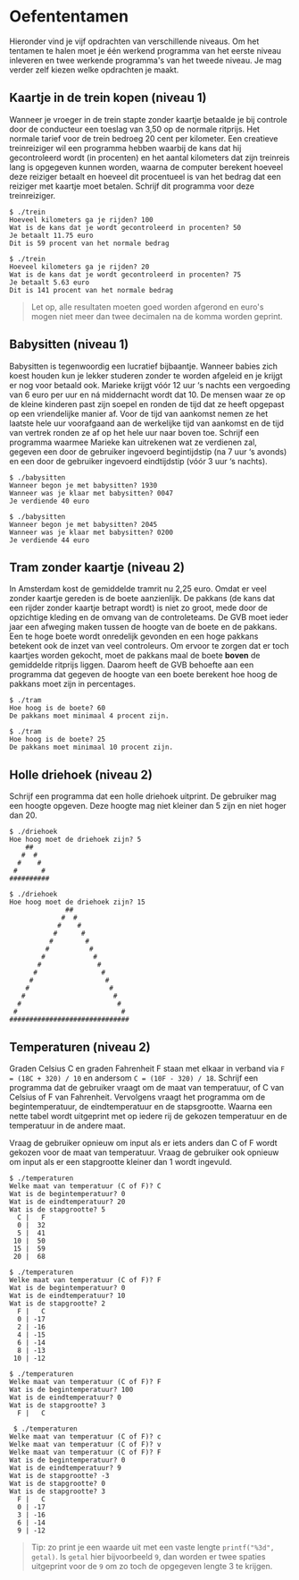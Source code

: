 # Oefententamen

Hieronder vind je vijf opdrachten van verschillende niveaus. Om het tentamen te halen moet je één werkend programma van het eerste niveau inleveren en twee werkende programma's van het tweede niveau. Je mag verder zelf kiezen welke opdrachten je maakt.

## Kaartje in de trein kopen (niveau 1)

Wanneer je vroeger in de trein stapte zonder kaartje betaalde je bij controle door de conducteur een toeslag van 3,50 op de normale ritprijs. Het normale tarief voor de trein bedroeg 20 cent per kilometer. Een creatieve treinreiziger wil een programma hebben waarbij de kans dat hij gecontroleerd wordt (in procenten) en het aantal kilometers dat zijn treinreis lang is opgegeven kunnen worden, waarna de computer berekent hoeveel deze reiziger betaalt en hoeveel dit procentueel is van het bedrag dat een reiziger met kaartje moet betalen. Schrijf dit programma voor deze treinreiziger.

    $ ./trein
    Hoeveel kilometers ga je rijden? 100
    Wat is de kans dat je wordt gecontroleerd in procenten? 50
    Je betaalt 11.75 euro
    Dit is 59 procent van het normale bedrag

    $ ./trein
    Hoeveel kilometers ga je rijden? 20
    Wat is de kans dat je wordt gecontroleerd in procenten? 75
    Je betaalt 5.63 euro
    Dit is 141 procent van het normale bedrag

> Let op, alle resultaten moeten goed worden afgerond en euro's mogen niet meer dan twee decimalen na de komma worden geprint.



## Babysitten (niveau 1)

Babysitten is tegenwoordig een lucratief bijbaantje. Wanneer babies zich koest houden kun je lekker studeren zonder te worden afgeleid en je krijgt er nog voor betaald ook. Marieke krijgt vóór 12 uur ‘s nachts een vergoeding van 6 euro per uur en ná middernacht wordt dat 10. De mensen waar ze op de kleine kinderen past zijn soepel en ronden de tijd dat ze heeft opgepast op een vriendelijke manier af. Voor de tijd van aankomst nemen ze het laatste hele uur voorafgaand aan de werkelijke tijd van aankomst en de tijd van vertrek ronden ze af op het hele uur naar boven toe. Schrijf een programma waarmee Marieke kan uitrekenen wat ze verdienen zal, gegeven een door de gebruiker ingevoerd begintijdstip (na 7 uur ‘s avonds) en een door de gebruiker ingevoerd eindtijdstip (vóór 3 uur ‘s nachts).

    $ ./babysitten
    Wanneer begon je met babysitten? 1930
    Wanneer was je klaar met babysitten? 0047
    Je verdiende 40 euro

    $ ./babysitten
    Wanneer begon je met babysitten? 2045
    Wanneer was je klaar met babysitten? 0200
    Je verdiende 44 euro


## Tram zonder kaartje (niveau 2)

In Amsterdam kost de gemiddelde tramrit nu 2,25 euro. Omdat er veel zonder kaartje gereden is de boete aanzienlijk. De pakkans (de kans dat een rijder zonder kaartje betrapt wordt) is niet zo groot, mede door de opzichtige kleding en de omvang van de controleteams. De GVB moet ieder jaar een afweging maken tussen de hoogte van de boete en de pakkans. Een te hoge boete wordt onredelijk gevonden en een hoge pakkans betekent ook de inzet van veel controleurs. Om ervoor te zorgen dat er toch kaartjes worden gekocht, moet de pakkans maal de boete **boven** de gemiddelde ritprijs liggen. Daarom heeft de GVB behoefte aan een programma dat gegeven de hoogte van een boete berekent hoe hoog de pakkans moet zijn in percentages.

    $ ./tram
    Hoe hoog is de boete? 60
    De pakkans moet minimaal 4 procent zijn.

    $ ./tram
    Hoe hoog is de boete? 25
    De pakkans moet minimaal 10 procent zijn.


## Holle driehoek (niveau 2)

Schrijf een programma dat een holle driehoek uitprint. De gebruiker mag een hoogte opgeven. Deze hoogte mag niet kleiner dan 5 zijn en niet hoger dan 20.

    $ ./driehoek
    Hoe hoog moet de driehoek zijn? 5
        ##
       #  #
      #    #
     #      #
    ##########

    $ ./driehoek
    Hoe hoog moet de driehoek zijn? 15
                  ##
                 #  #
                #    #
               #      #
              #        #
             #          #
            #            #
           #              #
          #                #
         #                  #
        #                    #
       #                      #
      #                        #
     #                          #
    ##############################


## Temperaturen (niveau 2)

Graden Celsius C en graden Fahrenheit F staan met elkaar in verband via `F = (18C + 320) / 10` en andersom `C = (10F - 320) / 18`. Schrijf een programma dat de gebruiker vraagt om de maat van temperatuur, of C van Celsius of F van Fahrenheit. Vervolgens vraagt het programma om de begintemperatuur, de eindtemperatuur en de stapsgrootte. Waarna een nette tabel wordt uitgeprint met op iedere rij de gekozen temperatuur en de temperatuur in de andere maat.

Vraag de gebruiker opnieuw om input als er iets anders dan C of F wordt gekozen voor de maat van temperatuur. Vraag de gebruiker ook opnieuw om input als er een stapgrootte kleiner dan 1 wordt ingevuld. 

    $ ./temperaturen
    Welke maat van temperatuur (C of F)? C
    Wat is de begintemperatuur? 0
    Wat is de eindtemperatuur? 20
    Wat is de stapgrootte? 5
      C |   F
      0 |  32
      5 |  41
     10 |  50
     15 |  59
     20 |  68

    $ ./temperaturen
    Welke maat van temperatuur (C of F)? F
    Wat is de begintemperatuur? 0
    Wat is de eindtemperatuur? 10
    Wat is de stapgrootte? 2
      F |   C
      0 | -17
      2 | -16
      4 | -15
      6 | -14
      8 | -13
     10 | -12

    $ ./temperaturen 
    Welke maat van temperatuur (C of F)? F
    Wat is de begintemperatuur? 100
    Wat is de eindtemperatuur? 0
    Wat is de stapgrootte? 3
      F |   C

     $ ./temperaturen 
    Welke maat van temperatuur (C of F)? c
    Welke maat van temperatuur (C of F)? v
    Welke maat van temperatuur (C of F)? F
    Wat is de begintemperatuur? 0
    Wat is de eindtemperatuur? 9
    Wat is de stapgrootte? -3
    Wat is de stapgrootte? 0
    Wat is de stapgrootte? 3
      F |   C
      0 | -17
      3 | -16
      6 | -14
      9 | -12

> Tip: zo print je een waarde uit met een vaste lengte `printf("%3d", getal)`. Is `getal` hier bijvoorbeeld `9`, dan worden er twee spaties uitgeprint voor de `9` om zo toch de opgegeven lengte 3 te krijgen.